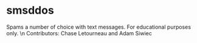 # smsddos
Spams a number of choice with text messages. For educational purposes only. \n 
Contributors: Chase Letourneau and Adam Siwiec
